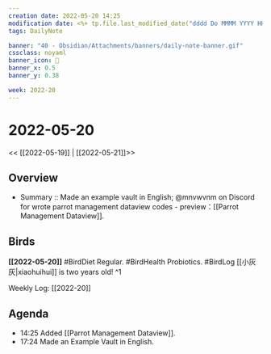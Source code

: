 ```yaml
---
creation date: 2022-05-20 14:25
modification date: <%+ tp.file.last_modified_date("dddd Do MMMM YYYY HH:mm:ss") %>
tags: DailyNote

banner: "40 - Obsidian/Attachments/banners/daily-note-banner.gif"
cssclass: noyaml
banner_icon: 💌
banner_x: 0.5
banner_y: 0.38

week: 2022-20
---
```


# 2022-05-20

<< [[2022-05-19]] | [[2022-05-21]]>>


## Overview
- Summary :: Made an example vault in English; @mnvwvnm on Discord for wrote parrot management dataview codes - preview：[[Parrot Management Dataview]].
## Birds
**[[2022-05-20]]**
#BirdDiet Regular. 
#BirdHealth Probiotics. 
#BirdLog [[小灰灰|xiaohuihui]] is two years old!
^1

Weekly Log: [[2022-20]]

## Agenda

- 14:25 Added [[Parrot Management Dataview]]. 
- 17:24 Made an Example Vault in English. 
